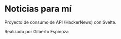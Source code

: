 # Noticias para mí

Proyecto de consumo de API (HackerNews) con Svelte.

Realizado por Gilberto Espinoza

